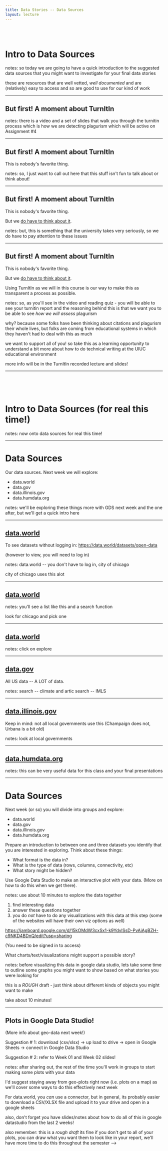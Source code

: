 ```yaml
---
title: Data Stories -- Data Sources
layout: lecture
---
```


<br>
<br>

# Intro to Data Sources

notes:
so today we are going to have a quick introduction to the suggested data sources that you might want to investigate for your final data stories

these are resources that are well vetted, *well documented* and are (relatively) easy to access and so are good to use for our kind of work

---

## But first!  A moment about TurnItIn

notes:
there is a video and a set of slides that walk you through the turnitin process which is how we are detecting plagurism which will be active on Assignment #4

---

## But first!  A moment about TurnItIn

This is nobody's favorite thing.

notes:
so, I just want to call out here that this stuff isn't fun to talk about or think about!

---

## But first!  A moment about TurnItIn

This is nobody's favorite thing.

But we [do have to think about it](https://provost.illinois.edu/policies/policies/academic-integrity/students-quick-reference-guide-to-academic-integrity/).

notes:
but, this is something that the university takes very seriously, so we do have to pay attention to these issues

---

## But first!  A moment about TurnItIn

This is nobody's favorite thing.

But we [do have to think about it](https://provost.illinois.edu/policies/policies/academic-integrity/students-quick-reference-guide-to-academic-integrity/).

Using TurnItIn as we will in this course is our way to make this as transparent a process as possible.

notes:
so, as you'll see in the video and reading quiz - you will be able to see your turnitin report and the reasoning behind this is that we want you to be able to see *how we will assess* plagurism

why? because some folks have been thinking about citations and plagurism their whole lives, but folks are coming from educational systems in which they haven't had to deal with this as much

we want to support all of you!  so take this as a learning opportunity to understand a bit more about how to do technical writing at the UIUC educational environment

more info will be in the TurnItIn recorded lecture and slides!

---

<br>
<br>
<br>

# Intro to Data Sources (for real this time!)

notes:
now onto data sources for real this time!

---

# Data Sources

Our data sources.  Next week we will explore:

 * data.world
 * data.gov
 * data.illinois.gov
 * data.humdata.org


notes:
we'll be exploring these things more with GDS next week and the one after, but we'll get a quick intro here


---

## [data.world](https://data.world/)

To see datasets without logging in: https://data.world/datasets/open-data

(however to view, you will need to log in)

notes:
data.world -- you don't have to log in, city of chicago

city of chicago uses this alot

---

## [data.world](https://data.world/)

<!-- .slide: data-background-image="images/dataworld1.png" data-background-size="auto 85%" data-background-position="right 50% bottom 50%" aria-label="[Contents of data.world/datasets/open-data]" -->

notes:
you'll see a list like this and a search function

look for chicago and pick one

---

## [data.world](https://data.world/)

<!-- .slide: data-background-image="images/dataworld2.png" data-background-size="auto 85%" data-background-position="right 50% bottom 50%" aria-label="[Data view of Chicago City Council Votes and highlight on Explore this dataset button. Click this button for more info.]" -->

notes:
click on explore

---

## [data.gov](https://data.gov/)

All US data -- A LOT of data.

notes:
search -- climate and artic
search -- IMLS

---

## [data.illinois.gov](https://data.illinois.gov/)

Keep in mind: not all local governments use this (Champaign does not, Urbana is a bit old)

<!-- .slide: data-background-image="images/dataillinoisgov.png" data-background-size="auto 65%" data-background-position="right 50% bottom 50%" aria-label="[Looking at the contents of data.illinois.gov/group/local-government]" -->

notes: 
look at local governments

---

## [data.humdata.org](https://data.humdata.org/)

<!-- .slide: data-background-image="images/datahumdata.png" data-background-size="auto 75%" data-background-position="right 50% bottom 50%" aria-label="[The webpage data.humdata.org/dataset]" -->

notes:
this can be very useful data for this class and your final presentations

---

# Data Sources

Next week (or so) you will divide into groups and explore:

 * data.world
 * data.gov
 * data.illinois.gov
 * data.humdata.org

Prepare an introduction to between one and three datasets you identify that you
are interested in exploring.  Think about these things:

 * What format is the data in?
 * What is the type of data (rows, columns, connectivity, etc)
 * What story might be hidden?
 
Use Google Data Studio to make an interactive plot with your data. (More on how to do this when we get there).

notes:
use about 10 minutes to explore the data together

1. find interesting data
1. answer these questions together
1. you do *not* have to do any visualizations with this data at this step (some of the websites will have their own viz options as well)


<!--
---

# Go explore data webpages!

notes:
take about 10 minutes

come back, share out

---

## Brainstorm reports!

<!-- https://jamboard.google.com/d/1bDiQWDVVNq8W1tAm9ziXSAyu12OMX89SjYq7sY4N_CE/edit?usp=sharing -->

https://jamboard.google.com/d/15kOMdW3cxSx1-k9YdvlSsD-PvAiAgBZH-c9NKD4BDnQ/edit?usp=sharing

(You need to be signed in to access)

What charts/text/visualizations might support a possible story?

notes:
before visualizing this data in google data studio, lets take some time to outline some graphs you might want to show based on what stories you were looking for

this is a *ROUGH* draft - just think about different kinds of objects you might want to make

take about 10 minutes!

---

## Plots in Google Data Studio!

(More info about geo-data next week!)

Suggestion \# 1: download (csv/xlsx) $\rightarrow$ up load to drive $\rightarrow$ open in Google Sheets $\rightarrow$ connect in Google Data Studio

Suggestion \# 2: refer to Week 01 and Week 02 slides!


notes:
after sharing out, the rest of the time you'll work in groups to start making some plots with your data

I'd suggest staying away from geo-plots right now (i.e. plots on a map) as we'll cover some ways to do this effectively next week

For data.world, you *can* use a connector, but in general, its probably easier to download a CSV/XLSX file and upload it to your drive and open in a google sheets

also, don't forget you have slides/notes about how to do all of this in google datastudio from the last 2 weeks!

also remember: this is a *rough draft* its fine if you don't get to all of your plots, you can draw what you want them to look like in your report, we'll have more time to do this throughout the semester
-->
